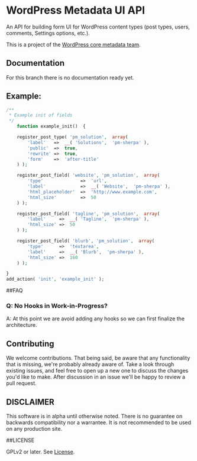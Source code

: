 WordPress Metadata UI API
=======================

An API for building form UI for WordPress content types (post types, users, comments, Settings options, etc.).

This is a project of the [WordPress core metadata team](http://make.wordpress.org/core/components/options-meta/).

## Documentation

For this branch there is no documentation ready yet.

## Example:

```php
/**
 * Example init of fields
 */
	function example_init()  {

	register_post_type( 'pm_solution',  array(
		'label'   =>  __( 'Solutions',  'pm-sherpa' ),
		'public'  =>  true,
		'rewrite' =>  true,
		'form'    =>  'after-title'
	) );

	register_post_field( 'website', 'pm_solution',  array(
		'type'              =>  'url',
		'label'             =>  __( 'Website',  'pm-sherpa' ),
		'html_placeholder'  =>  'http://www.example.com',
		'html_size'         =>  50
	) );

	register_post_field( 'tagline', 'pm_solution',  array(
		'label'     =>  __( 'Tagline',  'pm-sherpa' ),
		'html_size' =>  50
	) );

	register_post_field( 'blurb', 'pm_solution',  array(
		'type'      =>  'textarea',
		'label'     =>  __( 'Blurb',  'pm-sherpa' ),
		'html_size' =>  160
	) );

}
add_action( 'init', 'example_init' );
```

##FAQ

### Q: No Hooks in Work-in-Progress?
A: At this point we are avoid adding any hooks so we can first finalize the architecture.

## Contributing

We welcome contributions. That being said, be aware that any functionality that is missing, we're probably already aware of. Take a look through existing issues, and feel free to open up a new one to discuss the changes you'd like to make. After discussion in an issue we'll be happy to review a pull request.

## DISCLAIMER

This software is in alpha until otherwise noted. There is no guarantee on backwards compatibility nor a warrantee. It is not recommended to be used on any production site.

##LICENSE

GPLv2 or later. See [License](LICENSE.txt).